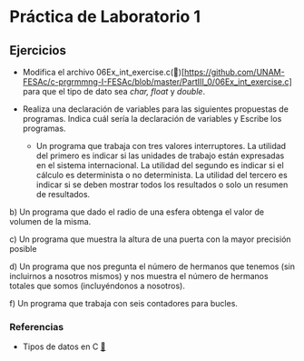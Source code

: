 # Práctica de Laboratorio 1

## Ejercicios
- Modifica el archivo 06Ex_int_exercise.c(:link:)[https://github.com/UNAM-FESAc/c-prgrmmng-I-FESAc/blob/master/PartIII_0/06Ex_int_exercise.c] para que el tipo
  de dato sea *char, float* y *double*.

- Realiza una declaración de variables para las
  siguientes propuestas de programas. Indica cuál sería
  la declaración de variables y Escribe los programas.


     - Un programa que trabaja con tres valores interruptores.
     La utilidad del primero es indicar si las unidades de
     trabajo están expresadas en el sistema internacional.
     La utilidad del segundo es indicar si el cálculo es
     determinista o no determinista. La utilidad del tercero es
     indicar si se deben mostrar todos los resultados o solo un resumen de resultados.

b) Un programa que dado el radio de una esfera obtenga el valor de volumen de la misma.

c) Un programa que muestra la altura de una puerta con la mayor precisión posible

d) Un programa que nos pregunta el número de hermanos que tenemos
   (sin incluirnos a nosotros mismos) y nos muestra el número de
   hermanos totales que somos (incluyéndonos a nosotros).

f) Un programa que trabaja con seis contadores para bucles.


### Referencias
- Tipos de datos en C [:link:](https://www.aprenderaprogramar.com/index.php?option=com_content&view=article&id=899:tipos-de-datos-en-c-declarar-variables-enteras-int-long-o-decimal-float-double-char-inicializacion-cu00510f&catid=82&Itemid=210)